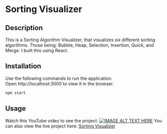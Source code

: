 # Sorting Visualizer

## Description
This is a Sorting Algorithm Visualizer, that visualizes six different sorting algorithms. Those being: Bubble, Heap, Selection, Insertion, Quick, and Merge. I built this using React.

## Installation

Use the following commands to run the application.<br/>
Open http://localhost:3000 to view it in the browser.

```bash
npm start
```

## Usage
Watch this YouTube video to see the project.
[![IMAGE ALT TEXT HERE](http://i3.ytimg.com/vi/FQrlg2wS_VU/hqdefault.jpg)](https://youtu.be/FQrlg2wS_VU)
You can also view the live project here:
[Sorting Visualizer](https://patrickgarlow.github.io/sorting-visualizer/)
